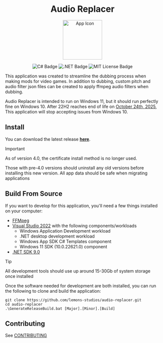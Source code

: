 <h1 align="center">Audio Replacer</h1>

<p align="center">
<img alt="App Icon" src="https://raw.githubusercontent.com/lemons-studios/audio-replacer/refs/heads/main/Assets/AppIcon.ico" width="128">
</p>
<p align="center">
  <img src="https://img.shields.io/badge/c%23-%23239120.svg?style=for-the-badge&logo=csharp&logoColor=white" alt="C# Badge">
  <img src="https://img.shields.io/badge/.NET-5C2D91?style=for-the-badge&logo=.net&logoColor=white" alt=".NET Badge">
  <img src="https://img.shields.io/badge/MIT-green?style=for-the-badge" alt="MIT License Badge">
</p>

This application was created to streamline the dubbing process when making mods for video games. In addition to dubbing, custom pitch and audio filter json files can be created to apply ffmpeg audio filters when dubbing.

Audio Replacer is intended to run on Windows 11, but it should run perfectly fine on Windows 10. After 22H2 reaches end of life on [October 24th, 2025](https://learn.microsoft.com/en-us/lifecycle/products/windows-10-home-and-pro), This application will stop accepting issues from Windows 10.
## Install
You can download the latest release [**here**](https://github.com/lemons-studios/audio-replacer-2/releases/latest).

> [!IMPORTANT]
>
> As of version 4.0, the certificate install method is no longer used. 
>
> Those with pre-4.0 versions should uninstall any old versions before installing this new version. All app data should be safe when migrating applications 

## Build From Source
If you want to develop for this application, you'll need a few things installed on your computer:
- [FFMpeg](https://ffmpeg.org)
- [Visual Studio 2022](https://visualstudio.microsoft.com/vs/) with the following components/workloads
     - Windows Application Development workload
     - .NET desktop development workload
     - Windows App SDK C# Templates component
     - Windows 11 SDK (10.0.22621.0) component
- [.NET SDK 9.0](https://dotnet.microsoft.com/en-us/download)
> [!TIP]
>
> All development tools should use up around 15-30Gb of system storage once installed

Once the software needed for development are both installed, you can run the following to clone and build the application:
```batch
git clone https://github.com/lemons-studios/audio-replacer.git
cd audio-replacer 
.\GenerateReleaseBuild.bat [Major].[Minor].[Build]
```

## Contributing
See [CONTRIBUTING](https://github.com/lemons-studios/audio-replacer/blob/main/CONTRIBUTING.md)
